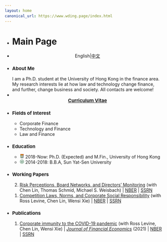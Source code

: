 ```yaml
---
layout: home
canonical_url: https://www.wding.page/index.html
---
```


<ul class="posts">
<li class="posts-labelgroup2">
<h1 id="posts-label2">Main Page</h1>
</li>

<li>
<div style="text-align: center" class="post">English|<a href='./index_zh.html'>中文</a></div>
</li>

<li>
<h3 class="post-title" style="font-size: 15px">About Me</h3>
<div class="post">I am a Ph.D. student at the University of Hong Kong in the finance area. My research interests lie at how law and technology change finance, and further, change business and society. All contacts are welcome!</div>
</li>

<li>
<div align="center">
<br>
<strong><a class="icon-pdf" href="./assets/CV_Wenzhi_Ding.pdf" style="font-size: 15px" target="_blank">Curriculum Vitae</a></strong>
</div>
</li>

<li>
<h3 class="post-title" style="font-size: 15px">Fields of Interest</h3>
<ul class="my-list">
<li>Corporate Finance</li>
<li>Technology and Finance</li>
<li>Law and Finance</li>
</ul>
</li>

<li>
<h3 class="post-title" style="font-size: 15px">Education</h3>
<ul class="my-list">
<li class="post"><img src="./assets/img/hku.png" alt="HKU Logo" width="14"> 2018-Now: Ph.D. (Expected) and M.Fin., University of Hong Kong</li>
<li class="post"><img src="./assets/img/sysu.png" alt="SYSU Logo" width="14"> 2014-2018: B.B.A, Sun Yat-Sen University</li>
</ul>
</li>

<li>
<h3 class="post-title" style="font-size: 15px">Working Papers</h3>
<ol reversed>
<li class="post"><a class="two" href="/pages/research.html#penalty_vote">Risk Perceptions, Board Networks, and Directors’ Monitoring</a> (with Chen Lin, Thomas Schmid, Michael S. Weisbach) | <a class='icon-ext-link' href='https://www.nber.org/papers/w28976' target="_blank">NBER</a> | <a class='icon-ext-link' href='https://papers.ssrn.com/sol3/papers.cfm?abstract_id=' target="_blank">SSRN</a>
</li>
<li class="post"><a class="two" href="/pages/research.html#comp_csr">Competition Laws, Norms, and Corporate Social Responsibility</a> (with Ross Levine, Chen Lin, Wensi Xie) | <a class='icon-ext-link' href='https://www.nber.org/papers/w27493' target="_blank">NBER</a> | <a class='icon-ext-link' href='https://papers.ssrn.com/sol3/papers.cfm?abstract_id=3605990' target="_blank">SSRN</a>
</li>
</ol>
</li>

<li>
<h3 class="post-title" style="font-size: 15px">Publications</h3>
<ol reversed>
<li class="post"><a class="two" href="/pages/research.html#covid_immunity">Corporate immunity to the COVID-19 pandemic</a> (with Ross Levine, Chen Lin, Wensi Xie) | <a class='icon-ext-link' href='https://doi.org/10.1016/j.jfineco.2021.03.005' target="_blank"><i>Journal of Financial Economics</i></a> (2021) | <a class='icon-ext-link' href='https://www.nber.org/papers/w27055' target="_blank">NBER</a> | <a class='icon-ext-link' href='https://papers.ssrn.com/sol3/papers.cfm?abstract_id=3578585' target="_blank">SSRN</a>
</li>
</ol>
</li>

